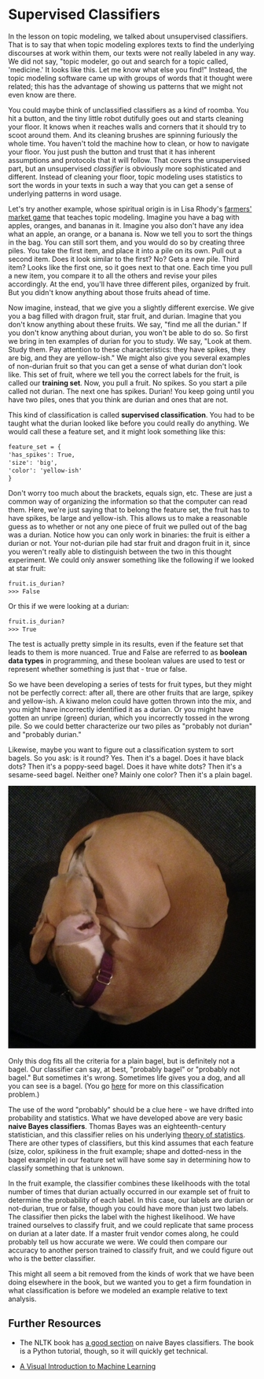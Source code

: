 # Supervised Classifiers

In the lesson on topic modeling, we talked about unsupervised classifiers. That is to say that when topic modeling explores texts to find the underlying discourses at work within them, our texts were not really labeled in any way. We did not say, "topic modeler, go out and search for a topic called, 'medicine.' It looks like this. Let me know what else you find!" Instead, the topic modeling software came up with groups of words that it thought were related; this has the advantage of showing us patterns that we might not even know are there.

You could maybe think of unclassified classifiers as a kind of roomba. You hit a button, and the tiny little robot dutifully goes out and starts cleaning your floor. It knows when it reaches walls and corners that it should try to scoot around them. And its cleaning brushes are spinning furiously the whole time. You haven't told the machine how to clean, or how to navigate your floor. You just push the button and trust that it has inherent assumptions and protocols that it will follow. That covers the unsupervised part, but an unsupervised _classifier_ is obviously more sophisticated and different. Instead of cleaning your floor, topic modeling uses statistics to sort the words in your texts in such a way that you can get a sense of underlying patterns in word usage.

Let's try another example, whose spiritual origin is in Lisa Rhody's [farmers' market game](https://github.com/lmrhody/topicmodelgame) that teaches topic modeling. Imagine you have a bag with apples, oranges, and bananas in it. Imagine you also don't have any idea what an apple, an orange, or a banana is. Now we tell you to sort the things in the bag. You can still sort them, and you would do so by creating three piles. You take the first item, and place it into a pile on its own. Pull out a second item. Does it look similar to the first? No? Gets a new pile. Third item? Looks like the first one, so it goes next to that one. Each time you pull a new item, you compare it to all the others and revise your piles accordingly. At the end, you'll have three different piles, organized by fruit. But you didn't know anything about those fruits ahead of time.

Now imagine, instead, that we give you a slightly different exercise. We give you a bag filled with dragon fruit, star fruit, and durian. Imagine that you don't know anything about these fruits. We say, "find me all the durian." If you don't know anything about durian, you won't be able to do so. So first we bring in ten examples of durian for you to study. We say, "Look at them. Study them. Pay attention to these characteristics: they have spikes, they are big, and they are yellow-ish." We might also give you several examples of non-durian fruit so that you can get a sense of what durian don't look like. This set of fruit, where we tell you the correct labels for the fruit, is called our **training set**. Now, you pull a fruit. No spikes. So you start a pile called not durian. The next one has spikes. Durian! You keep going until you have two piles, ones that you think are durian and ones that are not.

This kind of classification is called **supervised classification**. You had to be taught what the durian looked like before you could really do anything. We would call these a feature set, and it might look something like this:

```
feature_set = {
'has_spikes': True,
'size': 'big',
'color': 'yellow-ish'
}
```

Don't worry too much about the brackets, equals sign, etc. These are just a common way of organizing the information so that the computer can read them. Here, we're just saying that to belong the feature set, the fruit has to have spikes, be large and yellow-ish. This allows us to make a reasonable guess as to whether or not any one piece of fruit we pulled out of the bag was a durian. Notice how you can only work in binaries: the fruit is either a durian or not. Your not-durian pile had star fruit and dragon fruit in it, since you weren't really able to distinguish between the two in this thought experiment. We could only answer something like the following if we looked at star fruit:

```
fruit.is_durian?
>>> False
```

Or this if we were looking at a durian:

```
fruit.is_durian?
>>> True
```

The test is actually pretty simple in its results, even if the feature set that leads to them is more nuanced. True and False are referred to as **boolean data types** in programming, and these boolean values are used to test or represent whether something is just that - true or false.

So we have been developing a series of tests for fruit types, but they might not be perfectly correct: after all, there are other fruits that are large, spikey and yellow-ish. A kiwano melon could have gotten thrown into the mix, and you might have incorrectly identified it as a durian. Or you might have gotten an unripe \(green\) durian, which you incorrectly tossed in the wrong pile. So we could better characterize our two piles as "probably not durian" and "probably durian."

Likewise, maybe you want to figure out a classification system to sort bagels. So you ask: is it round? Yes. Then it's a bagel. Does it have black dots? Then it's a poppy-seed bagel. Does it have white dots? Then it's a sesame-seed bagel. Neither one? Mainly one color? Then it's a plain bagel.

![bagel dog](/assets/bagel2.jpg)

Only this dog fits all the criteria for a plain bagel, but is definitely not a bagel. Our classifier can say, at best, "probably bagel" or "probably not bagel." But sometimes it's wrong. Sometimes life gives you a dog, and all you can see is a bagel. \(You go [here](http://www.boredpanda.com/dog-food-comparison-bagel-muffin-lookalike-teenybiscuit-karen-zack/) for more on this classification problem.\)

The use of the word "probably" should be a clue here - we have drifted into probability and statistics. What we have developed above are very basic **naive Bayes classifiers**. Thomas Bayes was an eighteenth-century statistician, and this classifier relies on his underlying [theory of statistics](https://en.wikipedia.org/wiki/Bayesian_statistics). There are other types of classifiers, but this kind assumes that each feature \(size, color, spikiness in the fruit example; shape and dotted-ness in the bagel example\) in our feature set will have some say in determining how to classify something that is unknown.

In the fruit example, the classifier combines these likelihoods with the total number of times that durian actually occurred in our example set of fruit to determine the probability of each label. In this case, our labels are durian or not-durian, true or false, though you could have more than just two labels. The classifier then picks the label with the highest likelihood. We have trained ourselves to classify fruit, and we could replicate that same process on durian at a later date. If a master fruit vendor comes along, he could probably tell us how accurate we were. We could then compare our accuracy to another person trained to classify fruit, and we could figure out who is the better classifier.

This might all seem a bit removed from the kinds of work that we have been doing elsewhere in the book, but we wanted you to get a firm foundation in what classification is before we modeled an example relative to text analysis.

## Further Resources

* The NLTK book has [a good section](http://www.nltk.org/book/ch06.html#naive-bayes-classifiers) on naive Bayes classifiers. The book is a Python tutorial, though, so it will quickly get technical.

* [A Visual Introduction to Machine Learning](http://www.r2d3.us/visual-intro-to-machine-learning-part-1/)


